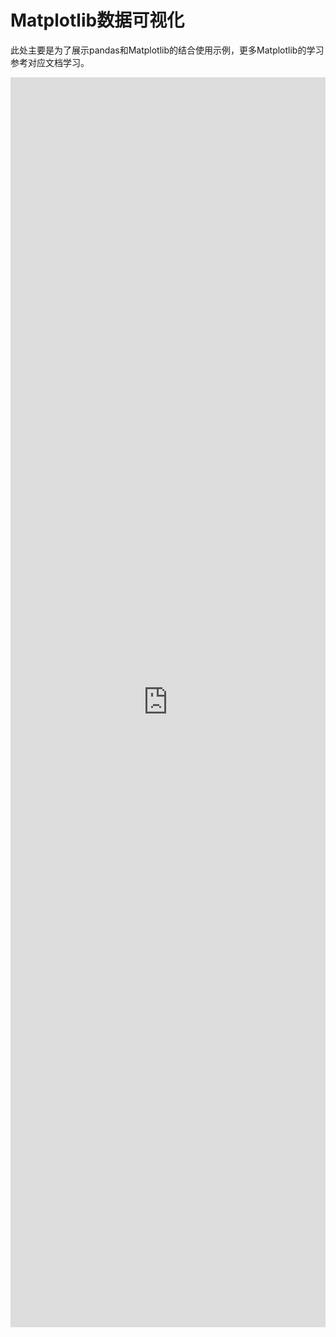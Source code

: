 # Matplotlib数据可视化

此处主要是为了展示pandas和Matplotlib的结合使用示例，更多Matplotlib的学习参考对应文档学习。

<iframe style="min-height:2000px" width="100%" scrolling="auto" title="AntHubTC" src="https://nbviewer.org/github/AntHubTC/AntHubTC.github.io/blob/master/pandas/jupterDoc/matplotlibDataVisualization.ipynb" frameborder="no" loading="lazy" allowtransparency="true" allowfullscreen="true"></iframe>
